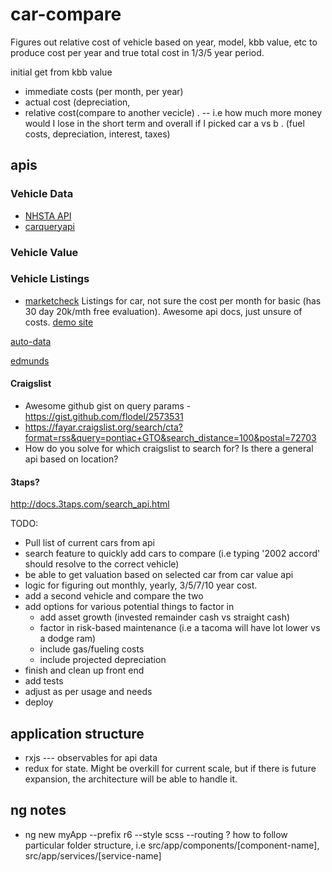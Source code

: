 # car-compare
Figures out relative cost of vehicle based on year, model, kbb value, etc to produce cost per year and true total cost in 1/3/5 year period.

initial get from kbb value
- immediate costs (per month, per year)
- actual cost (depreciation,
- relative cost(compare to another vecicle) . -- i.e how much more money would I lose in the short term and overall if I picked car a vs b . (fuel costs, depreciation, interest, taxes)


## apis

### Vehicle Data
- [NHSTA API ](https://vpic.nhtsa.dot.gov/api/#)
- [carqueryapi](http://www.carqueryapi.com/documentation/api-usage/)

### Vehicle Value

### Vehicle Listings
* [marketcheck](https://apidocs.marketcheck.com/#intro)
Listings for car, not sure the cost per month for basic (has 30 day 20k/mth free evaluation).  Awesome api docs, just unsure of costs.  [demo site](https://www.marketcheck.com/)

[auto-data](https://www.auto-data.net)

[edmunds](http://developer.edmunds.com/)

#### Craigslist
* Awesome github gist on query params - https://gist.github.com/flodel/2573531 
* https://fayar.craigslist.org/search/cta?format=rss&query=pontiac+GTO&search_distance=100&postal=72703
* How do you solve for which craigslist to search for? Is there a general api based on location?

#### 3taps?
http://docs.3taps.com/search_api.html

TODO:
- Pull list of current cars from api
- search feature to quickly add cars to compare (i.e typing '2002 accord' should resolve to the correct vehicle)
- be able to get valuation based on selected car from car value api
- logic for figuring out monthly, yearly, 3/5/7/10 year cost. 
- add a second vehicle and compare the two
- add options for various potential things to factor in
    * add asset growth (invested remainder cash vs straight cash)
    * factor in risk-based maintenance (i.e a tacoma will have lot lower vs a dodge ram)
    * include gas/fueling costs
    * include projected depreciation
- finish and clean up front end
- add tests
- adjust as per usage and needs
- deploy

## application structure
- rxjs --- observables for api data
- redux for state.  Might be overkill for current scale, but if there is future expansion, the architecture will be able to handle it.

## ng notes
- ng new myApp --prefix r6 --style scss --routing
? how to follow particular folder structure, i.e src/app/components/[component-name], src/app/services/[service-name]
